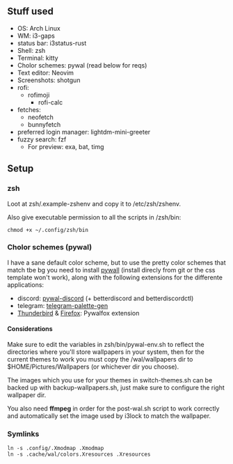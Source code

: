 ## Stuff used

- OS: Arch Linux
- WM: i3-gaps
- status bar: i3status-rust
- Shell: zsh
- Terminal: kitty
- Cholor schemes: pywal (read below for reqs)
- Text editor: Neovim
- Screenshots: shotgun
- rofi:
  - rofimoji
	- rofi-calc
- fetches:
	- neofetch
	- bunnyfetch
- preferred login manager: lightdm-mini-greeter
- fuzzy search: fzf
	- For preview: exa, bat, timg

## Setup

### zsh

Loot at zsh/.example-zshenv and copy it to /etc/zsh/zshenv.

Also give executable permission to all the scripts in /zsh/bin:
```
chmod +x ~/.config/zsh/bin
```


### Cholor schemes (pywal)
I have a sane default color scheme, but to use the pretty color schemes that match tbe bg you need to install [pywall](https://github.com/dylanaraps/pywal) (install direcly from git or the css template won't work), along with the following extensions for the differente applications:
- discord: [pywal-discord](https://github.com/FilipLitwora/pywal-discord) (+ betterdiscord and betterdiscordctl) 
- telegram: [telegram-palette-gen](https://github.com/agnipau/telegram-palette-gen) 
- [Thunderbird](https://addons.thunderbird.net/en-US/thunderbird/addon/pywalfox/) & [Firefox](https://addons.mozilla.org/en-US/firefox/addon/pywalfox/): Pywalfox extension

#### Considerations
Make sure to edit the variables in zsh/bin/pywal-env.sh to reflect the directories where you'll store wallpapers in your system, then for the current themes to work you must copy the /wal/wallpapers dir to $HOME/Pictures/Wallpapers (or whichever dir you choose).

The images which you use for your themes in switch-themes.sh can be backed up with backup-wallpapers.sh, just make sure to configure the right wallpaper dir.

You also need **ffmpeg** in order for the post-wal.sh script to work correctly and automatically set the image used by i3lock to match the wallpaper.

### Symlinks
```
ln -s .config/.Xmodmap .Xmodmap
ln -s .cache/wal/colors.Xresources .Xresources

```
